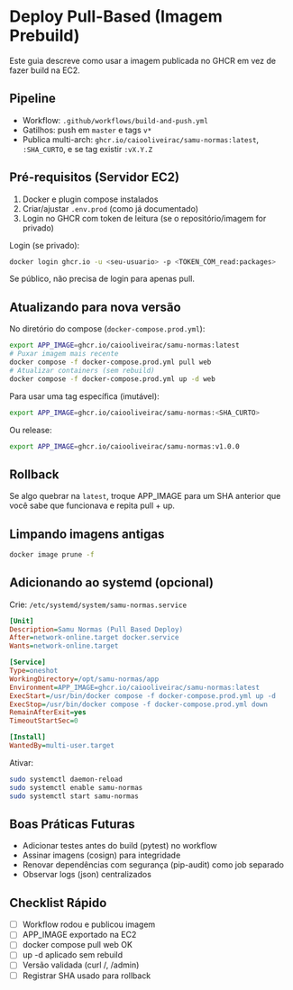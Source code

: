 # Deploy Pull-Based (Imagem Prebuild)

Este guia descreve como usar a imagem publicada no GHCR em vez de fazer build na EC2.

## Pipeline
- Workflow: `.github/workflows/build-and-push.yml`
- Gatilhos: push em `master` e tags `v*`
- Publica multi-arch: `ghcr.io/caiooliveirac/samu-normas:latest`, `:SHA_CURTO`, e se tag existir `:vX.Y.Z`

## Pré-requisitos (Servidor EC2)
1. Docker e plugin compose instalados
2. Criar/ajustar `.env.prod` (como já documentado)
3. Login no GHCR com token de leitura (se o repositório/imagem for privado)

Login (se privado):
```bash
docker login ghcr.io -u <seu-usuario> -p <TOKEN_COM_read:packages>
```
Se público, não precisa de login para apenas pull.

## Atualizando para nova versão
No diretório do compose (`docker-compose.prod.yml`):
```bash
export APP_IMAGE=ghcr.io/caiooliveirac/samu-normas:latest
# Puxar imagem mais recente
docker compose -f docker-compose.prod.yml pull web
# Atualizar containers (sem rebuild)
docker compose -f docker-compose.prod.yml up -d web
```

Para usar uma tag específica (imutável):
```bash
export APP_IMAGE=ghcr.io/caiooliveirac/samu-normas:<SHA_CURTO>
```
Ou release:
```bash
export APP_IMAGE=ghcr.io/caiooliveirac/samu-normas:v1.0.0
```

## Rollback
Se algo quebrar na `latest`, troque APP_IMAGE para um SHA anterior que você sabe que funcionava e repita pull + up.

## Limpando imagens antigas
```bash
docker image prune -f
```

## Adicionando ao systemd (opcional)
Crie: `/etc/systemd/system/samu-normas.service`
```ini
[Unit]
Description=Samu Normas (Pull Based Deploy)
After=network-online.target docker.service
Wants=network-online.target

[Service]
Type=oneshot
WorkingDirectory=/opt/samu-normas/app
Environment=APP_IMAGE=ghcr.io/caiooliveirac/samu-normas:latest
ExecStart=/usr/bin/docker compose -f docker-compose.prod.yml up -d
ExecStop=/usr/bin/docker compose -f docker-compose.prod.yml down
RemainAfterExit=yes
TimeoutStartSec=0

[Install]
WantedBy=multi-user.target
```
Ativar:
```bash
sudo systemctl daemon-reload
sudo systemctl enable samu-normas
sudo systemctl start samu-normas
```

## Boas Práticas Futuras
- Adicionar testes antes do build (pytest) no workflow
- Assinar imagens (cosign) para integridade
- Renovar dependências com segurança (pip-audit) como job separado
- Observar logs (json) centralizados

## Checklist Rápido
- [ ] Workflow rodou e publicou imagem
- [ ] APP_IMAGE exportado na EC2
- [ ] docker compose pull web OK
- [ ] up -d aplicado sem rebuild
- [ ] Versão validada (curl /, /admin)
- [ ] Registrar SHA usado para rollback
